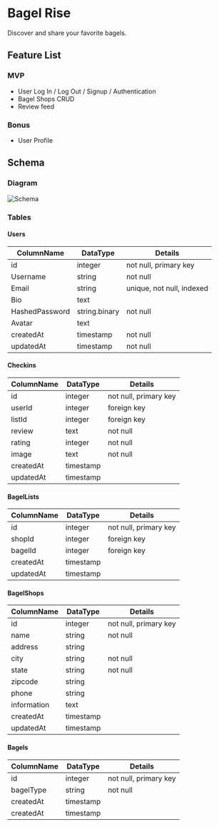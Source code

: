 # Bagel Rise

Discover and share your favorite bagels.

## Feature List

### MVP

- User Log In / Log Out / Signup / Authentication
- Bagel Shops CRUD
- Review feed

### Bonus

- User Profile

## Schema

### Diagram

![Schema](https://i.ibb.co/sQ3NMP7/bagel-rising-schema-v6.png)

### Tables

#### Users

| ColumnName     | DataType      | Details                   |
| -------------- | ------------- | ------------------------- |
| id             | integer       | not null, primary key     |
| Username       | string        | not null                  |
| Email          | string        | unique, not null, indexed |
| Bio            | text          |                           |
| HashedPassword | string.binary | not null                  |
| Avatar         | text          |                           |
| createdAt      | timestamp     | not null                  |
| updatedAt      | timestamp     | not null                  |

#### Checkins

| ColumnName | DataType  | Details               |
| ---------- | --------- | --------------------- |
| id         | integer   | not null, primary key |
| userId     | integer   | foreign key           |
| listId     | integer   | foreign key           |
| review     | text      | not null              |
| rating     | integer   | not null              |
| image      | text      | not null              |
| createdAt  | timestamp |                       |
| updatedAt  | timestamp |                       |

#### BagelLists

| ColumnName | DataType  | Details               |
| ---------- | --------- | --------------------- |
| id         | integer   | not null, primary key |
| shopId     | integer   | foreign key           |
| bagelId    | integer   | foreign key           |
| createdAt  | timestamp |                       |
| updatedAt  | timestamp |                       |

#### BagelShops 

| ColumnName  | DataType  | Details               |
| ----------- | --------- | --------------------- |
| id          | integer   | not null, primary key |
| name        | string    | not null              |
| address     | string    |                       |
| city        | string    | not null              |
| state       | string    | not null              |
| zipcode     | string    |                       |
| phone       | string    |                       |
| information | text      |                       |
| createdAt   | timestamp |                       |
| updatedAt   | timestamp |                       |

#### Bagels

| ColumnName  | DataType  | Details               |
| ----------- | --------- | --------------------- |
| id          | integer   | not null, primary key |
| bagelType   | string    | not null              |
| createdAt   | timestamp |                       |
| createdAt   | timestamp |                       |
